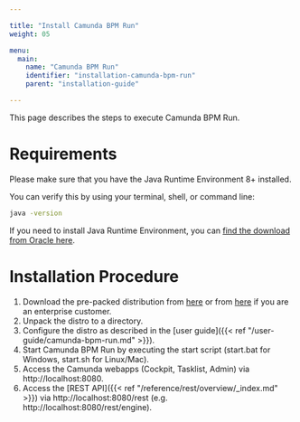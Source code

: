 ```yaml
---

title: "Install Camunda BPM Run"
weight: 05

menu:
  main:
    name: "Camunda BPM Run"
    identifier: "installation-camunda-bpm-run"
    parent: "installation-guide"

---
```


This page describes the steps to execute Camunda BPM Run.

# Requirements
Please make sure that you have the Java Runtime Environment 8+ installed.

You can verify this by using your terminal, shell, or command line:

```sh
java -version
```
If you need to install Java Runtime Environment, you can [find the download from Oracle here](https://www.oracle.com/java/technologies/javase-downloads.html).

# Installation Procedure
1. Download the pre-packed distribution from [here](https://app.camunda.com/nexus/repository/public/org/camunda/bpm/run/camunda-bpm-run/7.13.0-alpha2/camunda-bpm-run-7.13.0-alpha2.zip) or from [here](https://app.camunda.com/nexus/repository/private/org/camunda/bpm/run/camunda-bpm-run-ee/7.13.0-alpha2-ee/camunda-bpm-run-ee-7.13.0-alpha2-ee.zip) if you are an enterprise customer.
1. Unpack the distro to a directory.
1. Configure the distro as described in the [user guide]({{< ref "/user-guide/camunda-bpm-run.md" >}}).
1. Start Camunda BPM Run by executing the start script (start.bat for Windows, start.sh for Linux/Mac).
1. Access the Camunda webapps (Cockpit, Tasklist, Admin) via http://localhost:8080.
1. Access the [REST API]({{< ref "/reference/rest/overview/_index.md" >}}) via http://localhost:8080/rest (e.g. http://localhost:8080/rest/engine).